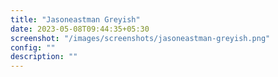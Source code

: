```yaml
---
title: "Jasoneastman Greyish"
date: 2023-05-08T09:44:35+05:30
screenshot: "/images/screenshots/jasoneastman-greyish.png"
config: ""
description: ""
---
```

